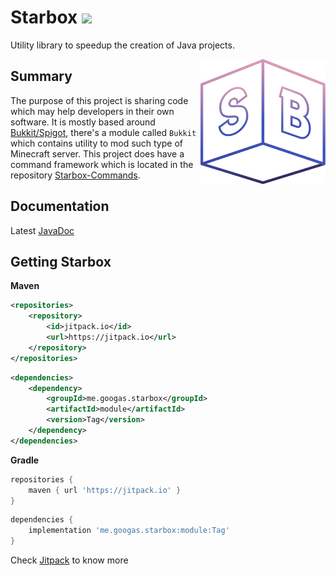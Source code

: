 Starbox [![](https://jitpack.io/v/me.googas/starbox.svg)](https://jitpack.io/#me.googas/starbox)
===

Utility library to speedup the creation of Java projects.

<img align="right" src="https://github.com/Chevyself/starbox/blob/master/assets/starbox.svg?raw=true" height="200" width="200">

Summary
--------
The purpose of this project is sharing code which may help developers in their own software. It is mostly based around [Bukkit/Spigot](https://www.spigotmc.org/), there's a module called `Bukkit` which contains utility to mod such type of Minecraft server. This project
does have a command framework which is located in the repository [Starbox-Commands](https://github.com/Chevyself/Starbox-Commands).

Documentation
--------
Latest [JavaDoc](https://jitpack.io/com/github/Chevyself/starbox/master-SNAPSHOT/javadoc/)

Getting Starbox
--------
**Maven**
```xml
<repositories>
    <repository>
        <id>jitpack.io</id>
        <url>https://jitpack.io</url>
    </repository>
</repositories>
```
```xml
<dependencies>
    <dependency>
        <groupId>me.googas.starbox</groupId>
        <artifactId>module</artifactId>
        <version>Tag</version>
    </dependency>
</dependencies>
```
**Gradle**
```gradle
repositories {
    maven { url 'https://jitpack.io' }
}
```
```gradle
dependencies {
    implementation 'me.googas.starbox:module:Tag'
}
```
Check [Jitpack](https://jitpack.io/#me.googas/starbox) to know more
